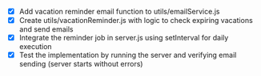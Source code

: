 - [x] Add vacation reminder email function to utils/emailService.js
- [x] Create utils/vacationReminder.js with logic to check expiring vacations and send emails
- [x] Integrate the reminder job in server.js using setInterval for daily execution
- [x] Test the implementation by running the server and verifying email sending (server starts without errors)
